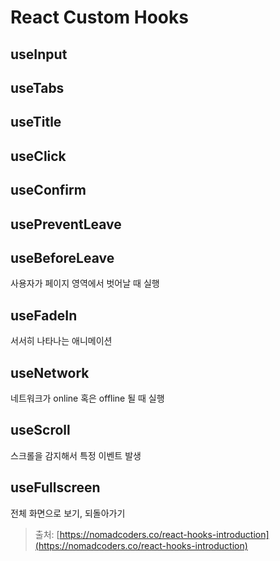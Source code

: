 # React Custom Hooks

## useInput

## useTabs

## useTitle

## useClick

## useConfirm

## usePreventLeave

## useBeforeLeave
사용자가 페이지 영역에서 벗어날 때 실행

## useFadeIn
서서히 나타나는 애니메이션

## useNetwork
네트워크가 online 혹은 offline 될 때 실행

## useScroll
스크롤을 감지해서 특정 이벤트 발생

## useFullscreen
전체 화면으로 보기, 되돌아가기


> 출처: [https://nomadcoders.co/react-hooks-introduction](https://nomadcoders.co/react-hooks-introduction)
